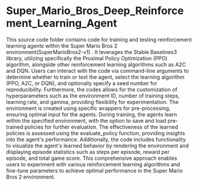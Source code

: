 # Super_Mario_Bros_Deep_Reinforcement_Learning_Agent

This source code folder contains code for training and testing reinforcement learning agents within the Super Mario Bros 2 environment(SuperMarioBros2-v1) . It leverages the Stable Baselines3 library, utilizing specifically the Proximal Policy Optimization (PPO) algorithm, alongside other reinforcement learning algorithms such as A2C and DQN. Users can interact with the code via command-line arguments to determine whether to train or test the agent, select the learning algorithm (PPO, A2C, or DQN), and optionally specify a seed number for reproducibility. Furthermore, the codes allows for the customization of hyperparameters such as the environment ID, number of training steps, learning rate, and gamma, providing flexibility for experimentation. The environment is created using specific wrappers for pre-processing, ensuring optimal input for the agents. During training, the agents learn within the specified environment, with the option to save and load pre-trained policies for further evaluation. The effectiveness of the learned policies is assessed using the evaluate_policy function, providing insights into the agent's performance. Additionally, the code includes functionality to visualize the agent's learned behavior by rendering the environment and displaying episode statistics such as steps per episode, reward per episode, and total game score. This comprehensive approach enables users to experiment with various reinforcement learning algorithms and fine-tune parameters to achieve optimal performance in the Super Mario Bros 2 environment.

